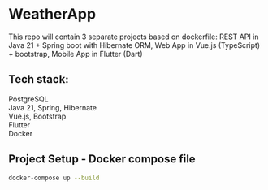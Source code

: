 # WeatherApp
This repo will contain 3 separate projects based on dockerfile: REST API in Java 21 + Spring boot with Hibernate ORM, Web App in Vue.js (TypeScript) + bootstrap, Mobile App in Flutter (Dart)
## Tech stack:
PostgreSQL <br>
Java 21, Spring, Hibernate <br>
Vue.js, Bootstrap <br>
Flutter <br>
Docker <br>


## Project Setup - Docker compose file

```sh
docker-compose up --build
```
